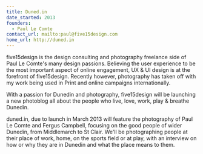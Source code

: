 ```yaml
---
title: Duned.in
date_started: 2013
founders:
  - Paul Le Comte
contact_url: mailto:paul@five15design.com
home_url: http://duned.in
---
```

five15design is the design consulting and photography freelance side of Paul Le Comte's many design passions. Believing the user experience to be the most important aspect of online engagement, UX & UI design is at the forefront of five15design. Recently however, photography has taken off with my work being used in Print and online campaigns internationally.

With a passion for Dunedin and photography, five15design will be launching a new photoblog all about the people who live, love, work, play & breathe Dunedin. 

duned.in, due to launch in March 2013 will feature the photography of Paul Le Comte and Fergus Campbell, focusing on the good people of wider Dunedin, from Middlemarch to St Clair. We'll be photographing people at their place of work, home, on the sports field or at play, with an interview on how or why they are in Dunedin and what the place means to them.
